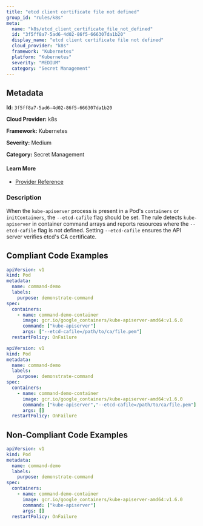 ```yaml
---
title: "etcd client certificate file not defined"
group_id: "rules/k8s"
meta:
  name: "k8s/etcd_client_certificate_file_not_defined"
  id: "3f5ff8a7-5ad6-4d02-86f5-666307da1b20"
  display_name: "etcd client certificate file not defined"
  cloud_provider: "k8s"
  framework: "Kubernetes"
  platform: "Kubernetes"
  severity: "MEDIUM"
  category: "Secret Management"
---
```

## Metadata

**Id:** `3f5ff8a7-5ad6-4d02-86f5-666307da1b20`

**Cloud Provider:** k8s

**Framework:** Kubernetes

**Severity:** Medium

**Category:** Secret Management

#### Learn More

 - [Provider Reference](https://kubernetes.io/docs/reference/command-line-tools-reference/kube-apiserver/)

### Description

 When the `kube-apiserver` process is present in a Pod's `containers` or `initContainers`, the `--etcd-cafile` flag should be set. The rule detects `kube-apiserver` in container command arrays and reports resources where the `--etcd-cafile` flag is not defined. Setting `--etcd-cafile` ensures the API server verifies etcd's CA certificate.


## Compliant Code Examples
```yaml
apiVersion: v1
kind: Pod
metadata:
  name: command-demo
  labels:
    purpose: demonstrate-command
spec:
  containers:
    - name: command-demo-container
      image: gcr.io/google_containers/kube-apiserver-amd64:v1.6.0
      command: ["kube-apiserver"]
      args: ["--etcd-cafile=/path/to/ca/file.pem"]
  restartPolicy: OnFailure

```

```yaml
apiVersion: v1
kind: Pod
metadata:
  name: command-demo
  labels:
    purpose: demonstrate-command
spec:
  containers:
    - name: command-demo-container
      image: gcr.io/google_containers/kube-apiserver-amd64:v1.6.0
      command: ["kube-apiserver","--etcd-cafile=/path/to/ca/file.pem"]
      args: []
  restartPolicy: OnFailure

```
## Non-Compliant Code Examples
```yaml
apiVersion: v1
kind: Pod
metadata:
  name: command-demo
  labels:
    purpose: demonstrate-command
spec:
  containers:
    - name: command-demo-container
      image: gcr.io/google_containers/kube-apiserver-amd64:v1.6.0
      command: ["kube-apiserver"]
      args: []
  restartPolicy: OnFailure

```
